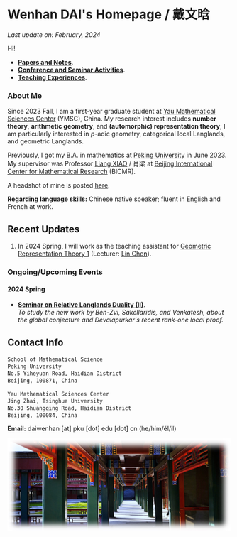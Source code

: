 # Wenhan DAI's Homepage / 戴文晗

_Last update on: February, 2024_

Hi!

- [**Papers and Notes**](./blurbs.md).
- [**Conference and Seminar Activities**](./activities.md).
- [**Teaching Experiences**](./teaching.md).

### About Me

Since 2023 Fall, I am a first-year graduate student at [Yau Mathematical Sciences Center](https://ymsc.tsinghua.edu.cn) (YMSC), China. My research interest includes **number theory**, **arithmetic geometry**, and **(automorphic) representation theory**; I am particularly interested in _p_-adic geometry, categorical local Langlands, and geometric Langlands.

Previously, I got my B.A. in mathematics at [Peking University](https://www.pku.edu.cn) in June 2023. My supervisor was Professor [Liang XIAO](https://bicmr.pku.edu.cn/~lxiao/index.htm) / 肖梁 at [Beijing International Center for Mathematical Research](https://bicmr.pku.edu.cn) (BICMR). 

A headshot of mine is posted [here](./headshot.jpg).

**Regarding language skills:** Chinese native speaker; fluent in English and French at work.


## Recent Updates

1. In 2024 Spring, I will work as the teaching assistant for [Geometric Representation Theory 1]() (Lecturer: [Lin Chen](https://windshower.github.io/linchen/)).


### Ongoing/Upcoming Events

#### 2024 Spring

- [**Seminar on Relative Langlands Duality (II)**](./BZSV/BZSV2.md). <br/>
  _To study the new work by Ben-Zvi, Sakellaridis, and Venkatesh, about the global conjecture and Devalapurkar's recent rank-one local proof._

## Contact Info

```
School of Mathematical Science
Peking University
No.5 Yiheyuan Road, Haidian District
Beijing, 100871, China
```

```
Yau Mathematical Sciences Center 
Jing Zhai, Tsinghua University
No.30 Shuangqing Road, Haidian District
Beijing, 100084, China
```


**Email:** daiwenhan [at] pku [dot] edu [dot] cn (he/him/él/il)


![summer](./landscape-summer.jpeg)